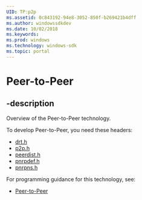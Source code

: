 ```yaml
---
UID: TP:p2p
ms.assetid: 0c843192-94e8-3052-850f-b269421b4dff
ms.author: windowssdkdev
ms.date: 10/02/2018
ms.keywords: 
ms.prod: windows
ms.technology: windows-sdk
ms.topic: portal
---
```


# Peer-to-Peer

## -description

Overview of the Peer-to-Peer technology.

To develop Peer-to-Peer, you need these headers:

 * [drt.h](../drt/index.md)
 * [p2p.h](../p2p/index.md)
 * [peerdist.h](../peerdist/index.md)
 * [pnrpdef.h](../pnrpdef/index.md)
 * [pnrpns.h](../pnrpns/index.md)

For programming guidance for this technology, see:
* [Peer-to-Peer](/windows/desktop/p2psdk)

